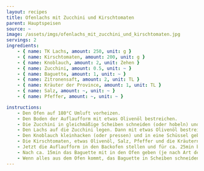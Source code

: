 ```yaml
---
layout: recipes
title: Ofenlachs mit Zucchini und Kirschtomaten
parent: Hauptspeisen
source: ~
image: /assets/imgs/ofenlachs_mit_zucchini_und_kirschtomaten.jpg
servings: 2
ingredients:
    - { name: TK Lachs, amount: 250, unit: g }
    - { name: Kirschtomaten, amount: 200, unit: g }
    - { name: Knoblauch, amount: 2, unit: Zehen }
    - { name: Zucchini, amount: 0.5, unit: ~ }
    - { name: Baguette, amount: 1, unit: ~ }
    - { name: Zitronensaft, amount: 2, unit: TL }
    - { name: Kräuter der Province, amount: 1, unit: TL }
    - { name: Salz, amount: ~, unit: ~ }
    - { name: Pfeffer, amount: ~, unit: ~ }

instructions:
    - Den Ofen auf 180°C Umluft vorheizen.
    - Den Boden der Auflaufform mit etwas Olivenöl bestreichen.
    - Die Zucchini in gleichmäßige Scheiben schneiden (oder hobeln) und auf den ganzen Boden der Auflaufform damit bedecken (auch wenn das so nicht auf dem Bild zu sehen ist).
    - Den Lachs auf die Zucchini legen. Dann mit etwas Olivenöl bestreichen, salzen, pfeffern und den Zitronensaft darauf verteilen.
    - Den Knoblauch kleinhacken (oder pressen) und in eine Schüssel geben.
    - Die Kirschtomaten, etwas Olivenöl, Salz, Pfeffer und die Kräutern der Province in die Schüssel geben und alles vermischen. Anschließend in der Auflaufform verteilen.
    - Jetzt die Auflaufform in den Backofen stellen und für ca. 25min backen, bis alles Farbe bekommen hat.
    - Nach ca. 15min das Baguette mit in den Ofen geben (je nach Art des Baguettes). 
    - Wenn alles aus dem Ofen kommt, das Baguette in Scheiben schneiden und entweder den Lachs und das Gemüse darauf essen, oder als Beilage mit Butter (oder ähnlichem) bestreichen. Fertig!
---
```

